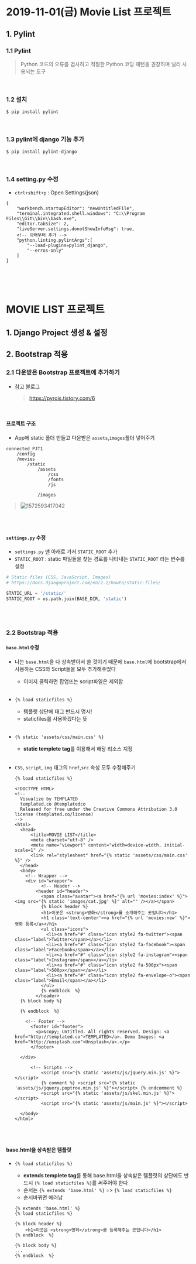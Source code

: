 # 2019-11-01(금) Movie List 프로젝트

## 1. Pylint

### 1.1 Pylint

>  Python 코드의 오류를 검사하고 적절한 Python 코딩 패턴을 권장하며 널리 사용되는 도구

<br>

### 1.2 설치

```bash
$ pip install pylint
```

<br>

### 1.3 pylint에 django 기능 추가

```bash
$ pip install pylint-django
```

<br>

### 1.4 setting.py 수정

- `ctrl+shift+p` : Open Settings(json) 

```django
{
    "workbench.startupEditor": "newUntitledFile",
    "terminal.integrated.shell.windows": "C:\\Program Files\\Git\\bin\\bash.exe",
    "editor.tabSize": 2,
    "liveServer.settings.donotShowInfoMsg": true,
	<!-- 아래부터 추가 -->
    "python.linting.pylintArgs":[
        "--load-plugins=pylint_django",
        "--erros-only"
    ]
}
```

<br>

<br>

<br>



# MOVIE LIST 프로젝트

## 1. Django Project 생성 & 설정

## 2. Bootstrap 적용

### 2.1 다운받은 Bootstrap 프로젝트에 추가하기

- 참고 블로그

  >  https://pyrois.tistory.com/6 

<br>

#### 프로젝트 구조

- App에 static 폴더 만들고 다운받은 `assets`,` images `폴더 넣어주기

```django
connected_PJT1
	/config
	/movies
		/static
			/assets
				/css
				/fonts
				/js

			/images
```



> ![1572593417042](images/1572593417042.png)

<br>

<br>

#### `settings.py` 수정

- `settings.py` 맨 아래로 가서 `STATIC_ROOT` 추가
- `STATIC_ROOT` :   static 파일들을 찾는 경로를 나타내는 `STATIC_ROOT` 라는 변수를 설정 

```python
# Static files (CSS, JavaScript, Images)
# https://docs.djangoproject.com/en/2.2/howto/static-files/

STATIC_URL = '/static/'
STATIC_ROOT = os.path.join(BASE_DIR, 'static')
```

<br>

<br>

### 2.2 Bootstrap 적용

#### `base.html`수정

- 나는 `base.html`을 다 상속받아서 쓸 것이기 때문에 `base.html`에 bootstrap에서 사용하는 CSS와 Script들을 모두 추가해주었다

  - 이미지 클릭하면 팝업뜨는 script파일은 제외함

  <br>

- `{% load staticfiles %}`

  - 템플릿 상단에 태그 반드시 명시!
  - staticfiles를 사용하겠다는 뜻

  <br>

- `{% static 'assets/css/main.css' %}`

  - **static templete tag**를 이용해서 해당  리소스 지정

  <br>

- `CSS`, `script`, `img` 태그의 `href`,`src` 속성 모두 수정해주기

  ```django
  {% load staticfiles %}
  
  <!DOCTYPE HTML>
  <!--
  	Visualize by TEMPLATED
  	templated.co @templatedco
  	Released for free under the Creative Commons Attribution 3.0 license (templated.co/license)
  -->
  <html>
  	<head>
  		<title>MOVIE LIST</title>
  		<meta charset="utf-8" />
  		<meta name="viewport" content="width=device-width, initial-scale=1" />
  		<link rel="stylesheet" href="{% static 'assets/css/main.css' %}" />
  	</head>
  	<body>
      <!-- Wrapper -->
      <div id="wrapper">
            <!-- Header -->
          <header id="header">
            <span class="avatar"><a href="{% url 'movies:index' %}"><img src="{% static 'images/cat.jpg' %}" alt="" /></a></span>
            {% block header %}
            <h1>이곳은 <strong>영화</strong>를 소개해주는 곳입니다</h1>
            <h1 class='text-center'><a href="{% url 'movies:new' %}">영화 등록</a></h1>
            <ul class="icons">
              <li><a href="#" class="icon style2 fa-twitter"><span class="label">Twitter</span></a></li>
              <li><a href="#" class="icon style2 fa-facebook"><span class="label">Facebook</span></a></li>
              <li><a href="#" class="icon style2 fa-instagram"><span class="label">Instagram</span></a></li>
              <li><a href="#" class="icon style2 fa-500px"><span class="label">500px</span></a></li>
              <li><a href="#" class="icon style2 fa-envelope-o"><span class="label">Email</span></a></li>
            </ul>
            {% endblock  %}
          </header>
    {% block body %}
  
    {% endblock  %}
  
      <!-- Footer -->
        <footer id="footer">
          <p>&copy; Untitled. All rights reserved. Design: <a href="http://templated.co">TEMPLATED</a>. Demo Images: <a href="http://unsplash.com">Unsplash</a>.</p>
        </footer>
  
    </div>
  
  		<!-- Scripts -->
  			<script src="{% static 'assets/js/jquery.min.js' %}"></script>
  			{% comment %} <script src="{% static 'assets/js/jquery.poptrox.min.js' %}"></script> {% endcomment %}
  			<script src="{% static 'assets/js/skel.min.js' %}"></script>
  			<script src="{% static 'assets/js/main.js' %}"></script>
  
  	</body>
  </html>
  ```

   

<br>

<br>

#### base.html을 상속받은 템플릿

- `{% load staticfiles %}`

  - **extends templete tag**를 통해 base.html을 상속받은 템플릿의 상단에도 반드시 `{% load staticfiles %}`를 써주어야 한다
  - 순서는 `{% extends 'base.html' %}` =>  `{% load staticfiles %}` 
  - 순서바뀌면 에러남

  ```django
  {% extends 'base.html' %}
  {% load staticfiles %}
  
  {% block header %}
      <h1>이곳은 <strong>영화</strong>를 등록해주는 곳입니다</h1>
  {% endblock  %}
  
  {% block body %}
  ...
  {% endblock  %}
  ```

  

